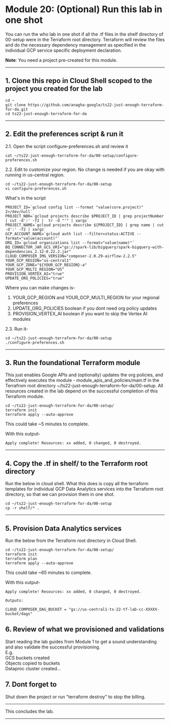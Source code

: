 # Module 20: (Optional) Run this lab in one shot

You can run the who lab in one shot if all the .tf files in the shelf directory of 00-setup were in the Terraform root directory. Terraform will review the files and do the necessary dependency management as specified in the individual GCP service specific deployment declaration.

**Note**: You need a project pre-created for this module. 

<hr>

## 1. Clone this repo in Cloud Shell scoped to the project you created for the lab

```
cd ~
git clone https://github.com/anagha-google/ts22-just-enough-terraform-for-da.git
cd ts22-just-enough-terraform-for-da
```

<hr>

## 2. Edit the preferences script & run it

2.1. Open the script configure-preferences.sh and review it
```
cat ~/ts22-just-enough-terraform-for-da/00-setup/configure-preferences.sh
```

2.2. Edit to customize your region. No change is needed if you are okay with running in us-central region.

```
cd ~/ts22-just-enough-terraform-for-da/00-setup
vi configure-preferences.sh
```

What's in the script
```
PROJECT_ID=`gcloud config list --format "value(core.project)" 2>/dev/null`
PROJECT_NBR=`gcloud projects describe $PROJECT_ID | grep projectNumber | cut -d':' -f2 |  tr -d "'" | xargs`
PROJECT_NAME=`gcloud projects describe ${PROJECT_ID} | grep name | cut -d':' -f2 | xargs`
GCP_ACCOUNT_NAME=`gcloud auth list --filter=status:ACTIVE --format="value(account)"`
ORG_ID=`gcloud organizations list --format="value(name)"`
BQ_CONNECTOR_JAR_GCS_URI="gs://spark-lib/bigquery/spark-bigquery-with-dependencies_2.12-0.22.2.jar"
CLOUD_COMPOSER_IMG_VERSION="composer-2.0.29-airflow-2.2.5"
YOUR_GCP_REGION="us-central1"
YOUR_GCP_ZONE="${YOUR_GCP_REGION}-a"
YOUR_GCP_MULTI_REGION="US"
PROVISION_VERTEX_AI="true"
UPDATE_ORG_POLICIES="true"
```

Where you can make changes is-
1. YOUR_GCP_REGION and YOUR_GCP_MULTI_REGION for your regional preferences
2. UPDATE_ORG_POLICIES boolean if you dont need org policy updates
3. PROVISION_VERTEX_AI boolean if you want to skip the Vertex AI modules


2.3. Run it-
```
cd ~/ts22-just-enough-terraform-for-da/00-setup
./configure-preferences.sh
```

<hr>

## 3. Run the foundational Terraform module

This just enables Google APIs and (optionally) updates the org policies, and effectively executes the module - module_apis_and_policies/main.tf in the Terrafrom root directory ~/ts22-just-enough-terraform-for-da/00-setup. All resources created in the lab depend on the successful completion of this Terraform module.


```
cd ~/ts22-just-enough-terraform-for-da/00-setup/
terraform init
terraform apply --auto-approve
```

This could take ~5 minutes to complete.

With this output-
```
Apply complete! Resources: xx added, 0 changed, 0 destroyed.
```

<hr>

## 4. Copy the .tf in shelf/ to the Terraform root directory

Run the below in cloud shell. What this does is copy all the terraform templates for individual GCP Data Analytics services into the Terraform root directory, so that we can provision them in one shot.

```
cd ~/ts22-just-enough-terraform-for-da/00-setup
cp -r shelf/* .
```

<hr>

## 5. Provision Data Analytics services

Run the below from the Terraform root directory in Cloud Shell.

```
cd ~/ts22-just-enough-terraform-for-da/00-setup/
terraform init
terraform plan
terraform apply --auto-approve
```

This could take ~65 minutes to complete.

With this output-
```
Apply complete! Resources: xx added, 0 changed, 0 destroyed.

Outputs:

CLOUD_COMPOSER_DAG_BUCKET = "gs://us-central1-ts-22-tf-lab-cc-XXXXX-bucket/dags"
```


## 6. Review of what we provisioned and validations

Start reading the lab guides from Module 1 to get a sound understanding and also validate the successful provisioning.
<br>
E.g. <br>
GCS buckets created<br>
Objects copied to buckets<br>
Dataproc cluster created...<br>

## 7. Dont forget to
Shut down the project or run "terraform destroy" to stop the billing.

<hr>
This concludes the lab.
<hr>




